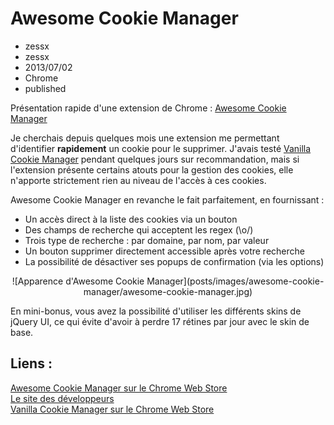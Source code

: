 # Awesome Cookie Manager
- zessx
- zessx
- 2013/07/02
- Chrome
- published

Présentation rapide d'une extension de Chrome : [Awesome Cookie Manager](https://chrome.google.com/webstore/detail/awesome-cookie-manager-be/hcpidejphgpcgfnpiehkcckkkemgneif)

Je cherchais depuis quelques mois une extension me permettant d'identifier **rapidement** un cookie pour le supprimer. J'avais testé [Vanilla Cookie Manager](https://chrome.google.com/webstore/detail/vanilla-cookie-manager/gieohaicffldbmiilohhggbidhephnjj) pendant quelques jours sur recommandation, mais si l'extension présente certains atouts pour la gestion des cookies, elle n'apporte strictement rien au niveau de l'accès à ces cookies.

Awesome Cookie Manager en revanche le fait parfaitement, en fournissant :

* Un accès direct à la liste des cookies via un bouton
* Des champs de recherche qui acceptent les regex (\o/)
* Trois type de recherche : par domaine, par nom, par valeur
* Un bouton supprimer directement accessible après votre recherche
* La possibilité de désactiver ses popups de confirmation (via les options)

<center>![Apparence d'Awesome Cookie Manager](posts/images/awesome-cookie-manager/awesome-cookie-manager.jpg)</center>

En mini-bonus, vous avez la possibilité d'utiliser les différents skins de jQuery UI, ce qui évite d'avoir à perdre 17 rétines par jour avec le skin de base.


## Liens :
[Awesome Cookie Manager sur le Chrome Web Store](https://chrome.google.com/webstore/detail/awesome-cookie-manager-be/hcpidejphgpcgfnpiehkcckkkemgneif)  
[Le site des développeurs](http://www.upway2late.com/)  
[Vanilla Cookie Manager sur le Chrome Web Store](https://chrome.google.com/webstore/detail/vanilla-cookie-manager/gieohaicffldbmiilohhggbidhephnjj)  